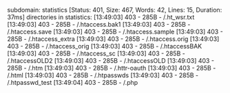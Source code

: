 subdomain:
statistics              [Status: 401, Size: 467, Words: 42, Lines: 15, Duration: 37ms]
directories in statistics:
[13:49:03] 403 -  285B  - /.ht_wsr.txt                                  
[13:49:03] 403 -  285B  - /.htaccess.bak1                               [13:49:03] 403 -  285B  - /.htaccess.save                               [13:49:03] 403 -  285B  - /.htaccess.sample                             [13:49:03] 403 -  285B  - /.htaccess_extra
[13:49:03] 403 -  285B  - /.htaccess.orig
[13:49:03] 403 -  285B  - /.htaccess_orig
[13:49:03] 403 -  285B  - /.htaccessBAK
[13:49:03] 403 -  285B  - /.htaccess_sc
[13:49:03] 403 -  285B  - /.htaccessOLD2
[13:49:03] 403 -  285B  - /.htaccessOLD                                 [13:49:03] 403 -  285B  - /.htm
[13:49:03] 403 -  285B  - /.httr-oauth                                  [13:49:03] 403 -  285B  - /.html                                        [13:49:03] 403 -  285B  - /.htpasswds                                   [13:49:03] 403 -  285B  - /.htpasswd_test
[13:49:04] 403 -  285B  - /.php 